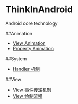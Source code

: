 # ThinkInAndroid
Android core technology

##Animation
- [View Animation](#)
- [Property Animation](#)

##System
- [Handler 机制](#)

##View
- [View 事件传递机制](#)
- [View 绘制流程](#)